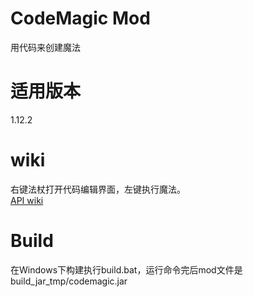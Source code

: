 # CodeMagic Mod
用代码来创建魔法
# 适用版本
1.12.2

# wiki
右键法杖打开代码编辑界面，左键执行魔法。<br>
[API wiki](https://github.com/chinoll/codemagic/blob/master/docs/api_wiki.md)

# Build
在Windows下构建执行build.bat，运行命令完后mod文件是build_jar_tmp/codemagic.jar